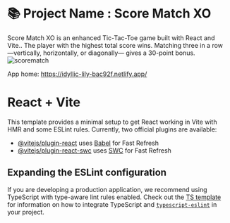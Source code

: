  # 📚 Project Name : Score Match XO
Score Match XO is an enhanced Tic-Tac-Toe game built with React and Vite.. The player with the highest total score wins. Matching three in a row —vertically, horizontally, or diagonally— gives a 30-point bonus.
![scorematch](https://github.com/user-attachments/assets/8cdbee4f-523b-4f51-80b4-2ca06fbe527e)

App home:  https://idyllic-lily-bac92f.netlify.app/

# React + Vite

This template provides a minimal setup to get React working in Vite with HMR and some ESLint rules.
Currently, two official plugins are available:

- [@vitejs/plugin-react](https://github.com/vitejs/vite-plugin-react/blob/main/packages/plugin-react) uses [Babel](https://babeljs.io/) for Fast Refresh
- [@vitejs/plugin-react-swc](https://github.com/vitejs/vite-plugin-react/blob/main/packages/plugin-react-swc) uses [SWC](https://swc.rs/) for Fast Refresh

## Expanding the ESLint configuration

If you are developing a production application, we recommend using TypeScript with type-aware lint rules enabled. Check out the [TS template](https://github.com/vitejs/vite/tree/main/packages/create-vite/template-react-ts) for information on how to integrate TypeScript and [`typescript-eslint`](https://typescript-eslint.io) in your project.
